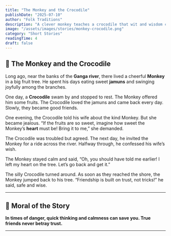 ```yaml
---
title: "The Monkey and the Crocodile"
publishDate: "2025-07-10"
author: "Folk Traditions"
description: "A clever monkey teaches a crocodile that wit and wisdom can save you from any danger."
image: "/assets/images/stories/monkey-crocodile.png"
category: "Short Stories"
readingTime: 4
draft: false
---
```


## 🐒 The Monkey and the Crocodile

Long ago, near the banks of the **Ganga river**, there lived a cheerful **Monkey** in a big fruit tree. He spent his days eating sweet **jamuns** and swinging joyfully among the branches.

One day, a **Crocodile** swam by and stopped to rest. The Monkey offered him some fruits. The Crocodile loved the jamuns and came back every day. Slowly, they became good friends.

One evening, the Crocodile told his wife about the kind Monkey. But she became jealous. “If the fruits are so sweet, imagine how sweet the Monkey’s **heart** must be! Bring it to me,” she demanded.

The Crocodile was troubled but agreed. The next day, he invited the Monkey for a ride across the river. Halfway through, he confessed his wife’s wish.

The Monkey stayed calm and said, “Oh, you should have told me earlier! I left my heart on the tree. Let’s go back and get it.”

The silly Crocodile turned around. As soon as they reached the shore, the Monkey jumped back to his tree. “Friendship is built on trust, not tricks!” he said, safe and wise.

---

## 🌼 Moral of the Story

**In times of danger, quick thinking and calmness can save you. True friends never betray trust.**

---
